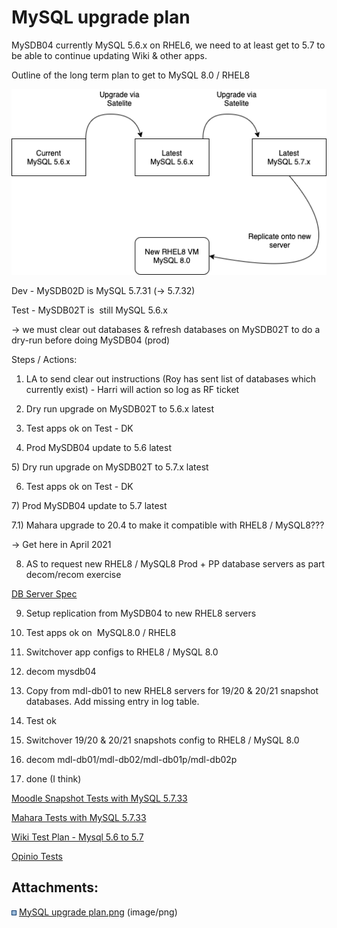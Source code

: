 # MySQL upgrade plan

MySDB04 currently MySQL 5.6.x on RHEL6, we need to at least get to 5.7 to be able to continue updating Wiki & other apps. 

Outline of the long term plan to get to MySQL 8.0 / RHEL8

![](attachments/163650098/163650095.png)

Dev - MySDB02D is MySQL 5.7.31 (→ 5.7.32)

Test - MySDB02T is  still MySQL 5.6.x

→ we must clear out databases & refresh databases on MySDB02T to do a dry-run before doing MySDB04 (prod)

Steps / Actions:

1) LA to send clear out instructions (Roy has sent list of databases which currently exist) - Harri will action so log as RF ticket

2) Dry run upgrade on MySDB02T to 5.6.x latest

3) Test apps ok on Test - DK

4) Prod MySDB04 update to 5.6 latest

5) Dry run upgrade on MySDB02T to 5.7.x latest

6) Test apps ok on Test - DK

7) Prod MySDB04 update to 5.7 latest

7.1) Mahara upgrade to 20.4 to make it compatible with RHEL8 / MySQL8???

→ Get here in April 2021

8) AS to request new RHEL8 / MySQL8 Prod + PP database servers as part decom/recom exercise

[DB Server Spec](DB_Server_Spec)

9) Setup replication from MySDB04 to new RHEL8 servers

10) Test apps ok on  MySQL8.0 / RHEL8 

11) Switchover app configs to RHEL8 / MySQL 8.0

12) decom mysdb04

13) Copy from mdl-db01 to new RHEL8 servers for 19/20 & 20/21 snapshot databases. Add missing entry in log table.

14) Test ok

15) Switchover 19/20 & 20/21 snapshots config to RHEL8 / MySQL 8.0

16) decom mdl-db01/mdl-db02/mdl-db01p/mdl-db02p

17) done (I think)

[Moodle Snapshot Tests with MySQL 5.7.33](Moodle_Snapshot_Tests_with_MySQL_5.7.33)

[Mahara Tests with MySQL 5.7.33](https://wiki.ucl.ac.uk/display/isdmyportf/Mahara+Tests+with+MySQL+5.7.33)

[Wiki Test Plan - Mysql 5.6 to 5.7](https://wiki.ucl.ac.uk/display/ISConfluence/Wiki+Test+Plan+-+Mysql+5.6+to+5.7)

[Opinio Tests](Opinio_Tests)

## Attachments:

<img src="images/icons/bullet_blue.gif" width="8" height="8" /> [MySQL upgrade plan.png](attachments/163650098/163650095.png) (image/png)

